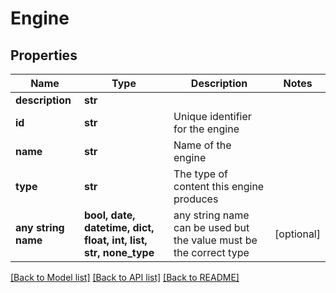 # Engine


## Properties
Name | Type | Description | Notes
------------ | ------------- | ------------- | -------------
**description** | **str** |  | 
**id** | **str** | Unique identifier for the engine | 
**name** | **str** | Name of the engine | 
**type** | **str** | The type of content this engine produces | 
**any string name** | **bool, date, datetime, dict, float, int, list, str, none_type** | any string name can be used but the value must be the correct type | [optional]

[[Back to Model list]](../README.md#documentation-for-models) [[Back to API list]](../README.md#documentation-for-api-endpoints) [[Back to README]](../README.md)


